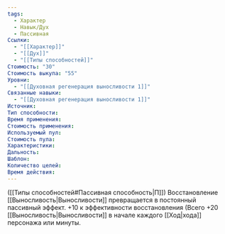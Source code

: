 ```yaml
---
tags:
  - Характер
  - Навык/Дух
  - Пассивная
Ссылки:
  - "[[Характер]]"
  - "[[Дух]]"
  - "[[Типы способностей]]"
Стоимость: "30"
Стоимость выкупа: "55"
Уровни:
  - "[[Духовная регенерация выносливости 1]]"
Связанные навыки:
  - "[[Духовная регенерация выносливости 1]]"
Источник:
Тип способности:
Время применения:
Стоимость применения:
Используемый пул:
Стоимость пула:
Характеристики:
Дальность:
Шаблон:
Количество целей:
Время действия:
---
```

([[Типы способностей#Пассивная способность|П]]) Восстановление [[Выносливость|Выносливости]] превращается в постоянный пассивный эффект. +10 к эффективности восстановления (Всего +20 [[Выносливость|Выносливости]]  в начале каждого [[Ход|хода]] персонажа или минуты.